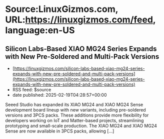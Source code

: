 # Source:LinuxGizmos.com, URL:https://linuxgizmos.com/feed, language:en-US

## Silicon Labs-Based XIAO MG24 Series Expands with New Pre-Soldered and Multi-Pack Versions
 - [https://linuxgizmos.com/silicon-labs-based-xiao-mg24-series-expands-with-new-pre-soldered-and-multi-pack-versions](https://linuxgizmos.com/silicon-labs-based-xiao-mg24-series-expands-with-new-pre-soldered-and-multi-pack-versions)
 - RSS feed: $source
 - date published: 2025-02-19T04:28:57+00:00

Seeed Studio has expanded its XIAO MG24 and XIAO MG24 Sense development board lineup with new variants, including pre-soldered versions and 3PCS packs. These additions provide more flexibility for developers working on IoT and Matter-based projects, streamlining prototyping and small-scale production. The XIAO MG24 and XIAO MG24 Sense are now available in 3PCS packs, allowing [&#8230;]

